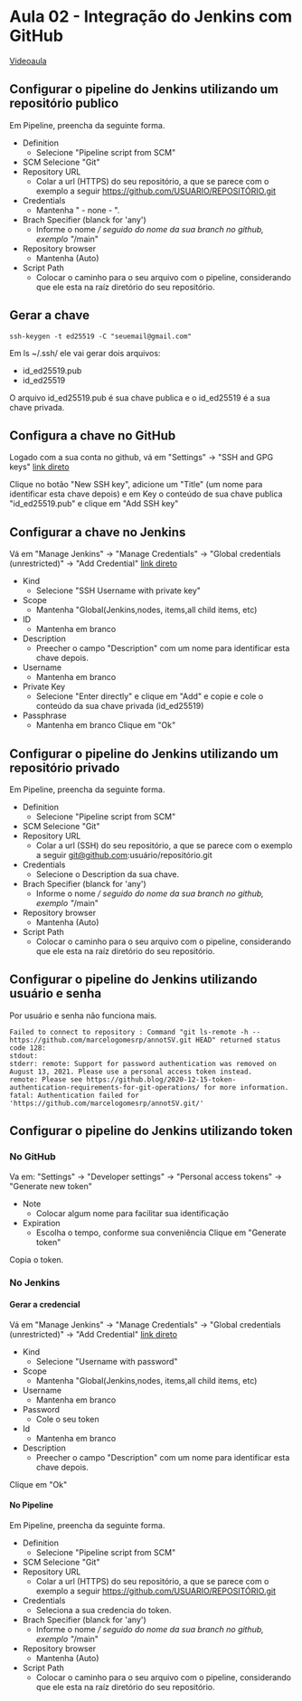 # Aula 02 - Integração do Jenkins com GitHub
[Videoaula](https://youtu.be/8iLRsb2gXXY)

## Configurar o pipeline do Jenkins utilizando um repositório publico

Em Pipeline, preencha da seguinte forma.

- Definition
    - Selecione "Pipeline script from SCM"
- SCM
    Selecione "Git"
- Repository URL
    - Colar a url (HTTPS) do seu repositório, a que se parece com o exemplo a seguir https://github.com/USUARIO/REPOSITÓRIO.git
- Credentials
    - Mantenha " - none - ".
- Brach Specifier (blanck for 'any')
    - Informe o nome */ seguido do nome da sua branch no github, exemplo "*/main"
- Repository browser
    - Mantenha (Auto)
- Script Path
    - Colocar o caminho para o seu arquivo com o pipeline, considerando que ele esta na raíz diretório do seu repositório.



## Gerar a chave
```
ssh-keygen -t ed25519 -C "seuemail@gmail.com"
```

Em ls ~/.ssh/ ele vai gerar dois arquivos:
- id_ed25519.pub
- id_ed25519

O arquivo id_ed25519.pub é sua chave publica e o id_ed25519 é a sua chave privada.


## Configura a chave no GitHub

Logado com a sua conta no github, vá em "Settings" -> "SSH and GPG keys" [link direto](https://github.com/settings/keys)

Clique no botão "New SSH key", adicione um "Title" (um nome para identificar esta chave depois) e em Key o conteúdo de sua chave publica "id_ed25519.pub" e clique em "Add SSH key"


## Configurar a chave no Jenkins

Vá em "Manage Jenkins" -> "Manage Credentials" -> "Global credentials (unrestricted)" -> "Add Credential" [link direto](http://localhost:8080/credentials/store/system/domain/_/newCredentials)

- Kind
    - Selecione "SSH Username with private key"
- Scope
    - Mantenha "Global(Jenkins,nodes, items,all child items, etc)
- ID
    - Mantenha em branco
- Description
    - Preecher o campo "Description" com um nome para identificar esta chave depois.
- Username
    - Mantenha em branco
- Private Key
    - Selecione "Enter directly" e clique em "Add" e copie e cole o conteúdo da sua chave privada (id_ed25519)
- Passphrase
    - Mantenha em branco
Clique em "Ok"

## Configurar o pipeline do Jenkins utilizando um repositório privado

Em Pipeline, preencha da seguinte forma.

- Definition
    - Selecione "Pipeline script from SCM"
- SCM
    Selecione "Git"
- Repository URL
    - Colar a url (SSH) do seu repositório, a que se parece com o exemplo a seguir git@github.com:usuário/repositório.git
- Credentials
    - Selecione o Description da sua chave.
- Brach Specifier (blanck for 'any')
    - Informe o nome */ seguido do nome da sua branch no github, exemplo "*/main"
- Repository browser
    - Mantenha (Auto)
- Script Path
    - Colocar o caminho para o seu arquivo com o pipeline, considerando que ele esta na raíz diretório do seu repositório.


## Configurar o pipeline do Jenkins utilizando usuário e senha

Por usuário e senha não funciona mais. 
```
Failed to connect to repository : Command "git ls-remote -h -- https://github.com/marcelogomesrp/annotSV.git HEAD" returned status code 128:
stdout:
stderr: remote: Support for password authentication was removed on August 13, 2021. Please use a personal access token instead.
remote: Please see https://github.blog/2020-12-15-token-authentication-requirements-for-git-operations/ for more information.
fatal: Authentication failed for 'https://github.com/marcelogomesrp/annotSV.git/'
```


## Configurar o pipeline do Jenkins utilizando token

### No GitHub
Va em: "Settings" -> "Developer settings" -> "Personal access tokens" -> "Generate new token" 

- Note
    - Colocar algum nome para facilitar sua identificação
- Expiration
    - Escolha o tempo, conforme sua conveniência
Clique em "Generate token"

Copia o token.

### No Jenkins

#### Gerar a credencial
Vá em "Manage Jenkins" -> "Manage Credentials" -> "Global credentials (unrestricted)" -> "Add Credential" [link direto](http://localhost:8080/credentials/store/system/domain/_/newCredentials)

- Kind
    - Selecione "Username with password"
- Scope
    - Mantenha "Global(Jenkins,nodes, items,all child items, etc)
- Username
    - Mantenha em branco
- Password
    - Cole o seu token
- Id 
    - Mantenha em branco
- Description
    - Preecher o campo "Description" com um nome para identificar esta chave depois.

Clique em "Ok"

#### No Pipeline

Em Pipeline, preencha da seguinte forma.

- Definition
    - Selecione "Pipeline script from SCM"
- SCM
    Selecione "Git"
- Repository URL
    - Colar a url (HTTPS) do seu repositório, a que se parece com o exemplo a seguir https://github.com/USUARIO/REPOSITÓRIO.git
- Credentials
    - Seleciona a sua credencia do token.
- Brach Specifier (blanck for 'any')
    - Informe o nome */ seguido do nome da sua branch no github, exemplo "*/main"
- Repository browser
    - Mantenha (Auto)
- Script Path
    - Colocar o caminho para o seu arquivo com o pipeline, considerando que ele esta na raíz diretório do seu repositório.